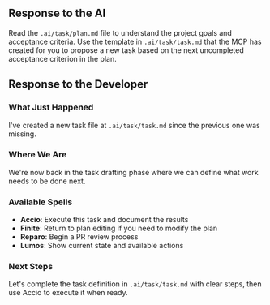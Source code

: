 ## Response to the AI

Read the `.ai/task/plan.md` file to understand the project goals and acceptance criteria. Use the template in `.ai/task/task.md` that the MCP has created for you to propose a new task based on the next uncompleted acceptance criterion in the plan.

## Response to the Developer

### What Just Happened
I've created a new task file at `.ai/task/task.md` since the previous one was missing.

### Where We Are
We're now back in the task drafting phase where we can define what work needs to be done next.

### Available Spells
- **Accio**: Execute this task and document the results
- **Finite**: Return to plan editing if you need to modify the plan
- **Reparo**: Begin a PR review process 
- **Lumos**: Show current state and available actions

### Next Steps
Let's complete the task definition in `.ai/task/task.md` with clear steps, then use Accio to execute it when ready.